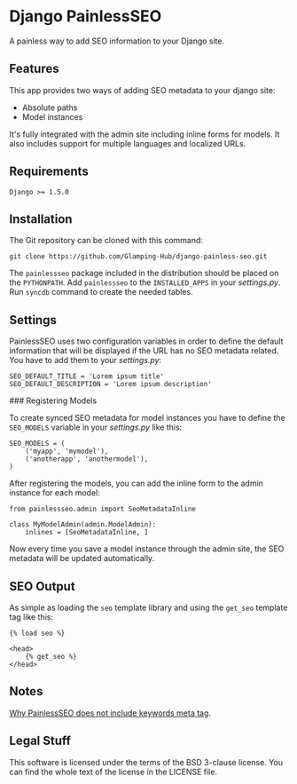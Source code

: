 # Django PainlessSEO

A painless way to add SEO information to your Django site.

## Features

This app provides two ways of adding SEO metadata to your django site:

- Absolute paths
- Model instances

It's fully integrated with the admin site including inline forms for models.
It also includes support for multiple languages and localized URLs.

## Requirements

    Django >= 1.5.0

## Installation

The Git repository can be cloned with this command:

    git clone https://github.com/Glamping-Hub/django-painless-seo.git

The `painlessseo` package included in the distribution should be placed on the
`PYTHONPATH`. Add `painlessseo` to the `INSTALLED_APPS` in your *settings.py*.
Run `syncdb` command to create the needed tables.

## Settings

PainlessSEO uses two configuration variables in order to define the default
information that will be displayed if the URL has no SEO metadata related. You
have to add them to your *settings.py*:

    SEO_DEFAULT_TITLE = 'Lorem ipsum title'
    SEO_DEFAULT_DESCRIPTION = 'Lorem ipsum description'

### Registering Models

To create synced SEO metadata for model instances you have to define the
`SEO_MODELS` variable in your *settings.py* like this:

    SEO_MODELS = (
        ('myapp', 'mymodel'),
        ('anotherapp', 'anothermodel'),
    )

After registering the models, you can add the inline form to the admin instance
for each model:

    from painlessseo.admin import SeoMetadataInline

    class MyModelAdmin(admin.ModelAdmin):
        inlines = [SeoMetadataInline, ]

Now every time you save a model instance through the admin site, the SEO
metadata will be updated automatically.

## SEO Output

As simple as loading the `seo` template library and using the `get_seo`
template tag like this:

    {% load seo %}

    <head>
        {% get_seo %}
    </head>

## Notes

[Why PainlessSEO does not include keywords meta tag](http://googlewebmastercentral.blogspot.in/2009/09/google-does-not-use-keywords-meta-tag.html).

## Legal Stuff

This software is licensed under the terms of the BSD 3-clause license. You can
find the whole text of the license in the LICENSE file.
